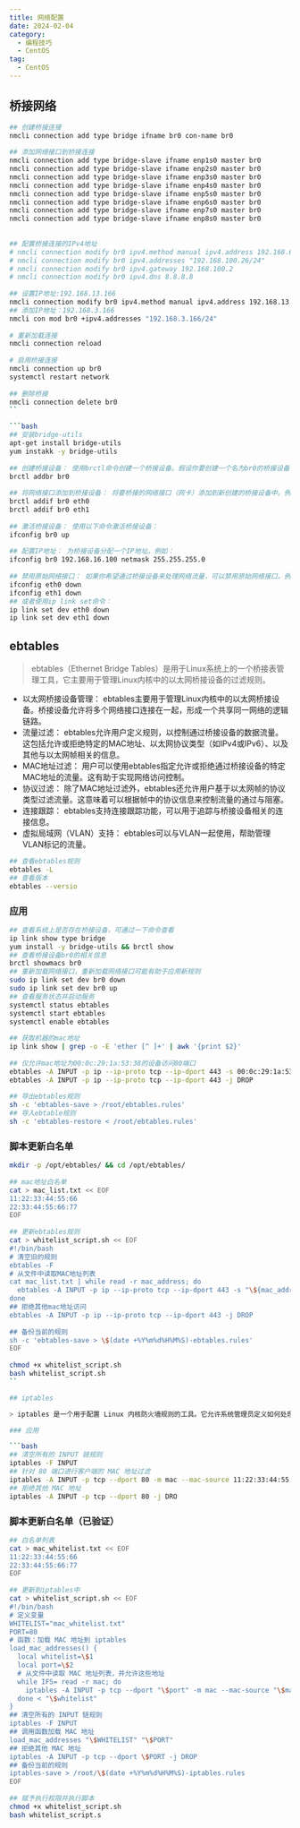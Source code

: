 ```yaml
---
title: 网络配置
date: 2024-02-04
category: 
  - 编程技巧
  - CentOS
tag: 
  - CentOS
---
```


## 桥接网络

```bash
## 创建桥接连接
nmcli connection add type bridge ifname br0 con-name br0
 
## 添加网络接口到桥接连接
nmcli connection add type bridge-slave ifname enp1s0 master br0
nmcli connection add type bridge-slave ifname enp2s0 master br0
nmcli connection add type bridge-slave ifname enp3s0 master br0
nmcli connection add type bridge-slave ifname enp4s0 master br0
nmcli connection add type bridge-slave ifname enp5s0 master br0
nmcli connection add type bridge-slave ifname enp6s0 master br0
nmcli connection add type bridge-slave ifname enp7s0 master br0
nmcli connection add type bridge-slave ifname enp8s0 master br0
 
 
## 配置桥接连接的IPv4地址
# nmcli connection modify br0 ipv4.method manual ipv4.address 192.168.60.100/24
# nmcli connection modify br0 ipv4.addresses "192.168.100.26/24"
# nmcli connection modify br0 ipv4.gateway 192.168.100.2
# nmcli connection modify br0 ipv4.dns 8.8.8.8
 
## 设置IP地址:192.168.13.166
nmcli connection modify br0 ipv4.method manual ipv4.address 192.168.13.166/24 ipv4.gateway 192.168.13.1
## 添加IP地址：192.168.3.166
nmcli con mod br0 +ipv4.addresses "192.168.3.166/24"
 
# 重新加载连接
nmcli connection reload
 
# 启用桥接连接
nmcli connection up br0
systemctl restart network
 
## 删除桥接
nmcli connection delete br0
``

```bash
## 安装bridge-utils
apt-get install bridge-utils
yum instakk -y bridge-utils
 
## 创建桥接设备： 使用brctl命令创建一个桥接设备。假设你要创建一个名为br0的桥接设备，可以使用以下命令：
brctl addbr br0
 
## 将网络接口添加到桥接设备： 将要桥接的网络接口（网卡）添加到新创建的桥接设备中。例如，假设你有两个网卡eth0和eth1，可以使用以下命令：
brctl addif br0 eth0
brctl addif br0 eth1
 
## 激活桥接设备： 使用以下命令激活桥接设备：
ifconfig br0 up
 
## 配置IP地址： 为桥接设备分配一个IP地址。例如：
ifconfig br0 192.168.16.100 netmask 255.255.255.0
 
## 禁用原始网络接口： 如果你希望通过桥接设备来处理网络流量，可以禁用原始网络接口。例如：
ifconfig eth0 down
ifconfig eth1 down
## 或者使用ip link set命令：
ip link set dev eth0 down
ip link set dev eth1 down
```

## ebtables

> ebtables（Ethernet Bridge Tables）是用于Linux系统上的一个桥接表管理工具，它主要用于管理Linux内核中的以太网桥接设备的过滤规则。

- 以太网桥接设备管理： ebtables主要用于管理Linux内核中的以太网桥接设备。桥接设备允许将多个网络接口连接在一起，形成一个共享同一网络的逻辑链路。
- 流量过滤： ebtables允许用户定义规则，以控制通过桥接设备的数据流量。这包括允许或拒绝特定的MAC地址、以太网协议类型（如IPv4或IPv6）、以及其他与以太网帧相关的信息。
- MAC地址过滤： 用户可以使用ebtables指定允许或拒绝通过桥接设备的特定MAC地址的流量。这有助于实现网络访问控制。
- 协议过滤： 除了MAC地址过滤外，ebtables还允许用户基于以太网帧的协议类型过滤流量。这意味着可以根据帧中的协议信息来控制流量的通过与阻塞。
- 连接跟踪： ebtables支持连接跟踪功能，可以用于追踪与桥接设备相关的连接信息。
- 虚拟局域网（VLAN）支持： ebtables可以与VLAN一起使用，帮助管理VLAN标记的流量。

```bash
## 查看ebtables规则
ebtables -L
## 查看版本
ebtables --versio
```

### 应用

```bash
## 查看系统上是否存在桥接设备，可通过一下命令查看
ip link show type bridge
yum install -y bridge-utils && brctl show
## 查看桥接设备br0的相关信息
brctl showmacs br0
## 重新加载网络接口，重新加载网络接口可能有助于应用新规则
sudo ip link set dev br0 down
sudo ip link set dev br0 up
## 查看服务状态并启动服务
systemctl status ebtables
systemctl start ebtables
systemctl enable ebtables
 
## 获取机器的mac地址
ip link show | grep -o -E 'ether [^ ]+' | awk '{print $2}'
 
## 仅允许mac地址为00:0c:29:1a:53:38的设备访问80端口
ebtables -A INPUT -p ip --ip-proto tcp --ip-dport 443 -s 00:0c:29:1a:53:38 -j ACCEPT
ebtables -A INPUT -p ip --ip-proto tcp --ip-dport 443 -j DROP
 
## 导出ebtables规则
sh -c 'ebtables-save > /root/ebtables.rules'
## 导入ebtable规则
sh -c 'ebtables-restore < /root/ebtables.rules'
```

### 脚本更新白名单

```bash
mkdir -p /opt/ebtables/ && cd /opt/ebtables/
 
## mac地址白名单
cat > mac_list.txt << EOF
11:22:33:44:55:66
22:33:44:55:66:77
EOF
 
## 更新ebtables规则
cat > whitelist_script.sh << EOF
#!/bin/bash
# 清空旧的规则
ebtables -F
# 从文件中读取MAC地址列表
cat mac_list.txt | while read -r mac_address; do
  ebtables -A INPUT -p ip --ip-proto tcp --ip-dport 443 -s "\${mac_address}" -j ACCEPT
done
## 拒绝其他mac地址访问
ebtables -A INPUT -p ip --ip-proto tcp --ip-dport 443 -j DROP
 
## 备份当前的规则
sh -c 'ebtables-save > \$(date +%Y%m%d%H%M%S)-ebtables.rules'
EOF
 
chmod +x whitelist_script.sh
bash whitelist_script.sh
``

## iptables

> iptables 是一个用于配置 Linux 内核防火墙规则的工具。它允许系统管理员定义如何处理网络流量，包括允许或拒绝特定端口、IP 地址或协议的流量。iptables 是 Linux 中一个强大而灵活的防火墙管理工具，常用于网络安全、流量控制和网络地址转换（NAT）等方面

### 应用

```bash
## 清空所有的 INPUT 链规则
iptables -F INPUT
## 针对 80 端口进行客户端的 MAC 地址过滤
iptables -A INPUT -p tcp --dport 80 -m mac --mac-source 11:22:33:44:55:66 -j ACCEPT
## 拒绝其他 MAC 地址
iptables -A INPUT -p tcp --dport 80 -j DRO
```

### 脚本更新白名单（已验证）

```bash
## 白名单列表
cat > mac_whitelist.txt << EOF
11:22:33:44:55:66
22:33:44:55:66:77
EOF
 
## 更新到iptables中
cat > whitelist_script.sh << EOF
#!/bin/bash
# 定义变量
WHITELIST="mac_whitelist.txt"
PORT=80
# 函数：加载 MAC 地址到 iptables
load_mac_addresses() {
  local whitelist=\$1
  local port=\$2
  # 从文件中读取 MAC 地址列表，并允许这些地址
  while IFS= read -r mac; do
    iptables -A INPUT -p tcp --dport "\$port" -m mac --mac-source "\$mac" -j ACCEPT
  done < "\$whitelist"
}
## 清空所有的 INPUT 链规则
iptables -F INPUT
## 调用函数加载 MAC 地址
load_mac_addresses "\$WHITELIST" "\$PORT"
## 拒绝其他 MAC 地址
iptables -A INPUT -p tcp --dport \$PORT -j DROP
## 备份当前的规则
iptables-save > /root/\$(date +%Y%m%d%H%M%S)-iptables.rules
EOF
 
## 赋予执行权限并执行脚本
chmod +x whitelist_script.sh
bash whitelist_script.s
```
